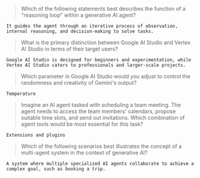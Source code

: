 >Which of the following statements best describes the function of a "reasoning loop" within a generative AI agent?
```
It guides the agent through an iterative process of observation, internal reasoning, and decision-making to solve tasks.
```
>What is the primary distinction between Google AI Studio and Vertex AI Studio in terms of their target users?
```
Google AI Studio is designed for beginners and experimentation, while Vertex AI Studio caters to professionals and larger-scale projects.
```
>Which parameter in Google AI Studio would you adjust to control the randomness and creativity of Gemini's output?
```
Temperature
```
>Imagine an AI agent tasked with scheduling a team meeting. The agent needs to access the team members' calendars, propose suitable time slots, and send out invitations. Which combination of agent tools would be most essential for this task?
```
Extensions and plugins
```
>Which of the following scenarios best illustrates the concept of a multi-agent system in the context of generative AI?
```
A system where multiple specialized AI agents collaborate to achieve a complex goal, such as booking a trip.
```